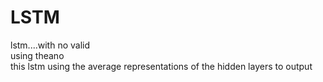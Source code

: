 # LSTM
lstm....with no valid </br>
using theano</br>
this lstm using the average representations of the hidden layers to output </br>

